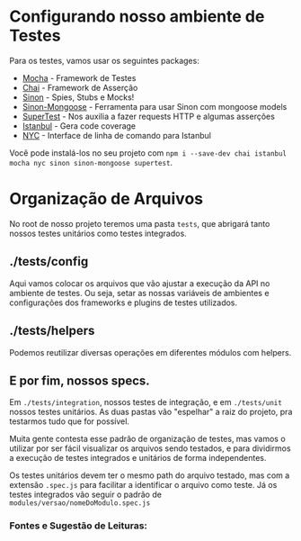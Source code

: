 # Configurando nosso ambiente de Testes
Para os testes, vamos usar os seguintes packages:
- [Mocha](https://mochajs.org/) - Framework de Testes
- [Chai](http://chaijs.com/) - Framework de Asserção
- [Sinon](http://sinonjs.org/) - Spies, Stubs e Mocks!
- [Sinon-Mongoose](https://www.npmjs.com/package/sinon-mongoose) - Ferramenta para usar Sinon com mongoose models
- [SuperTest](https://github.com/visionmedia/supertest) - Nos auxilia a fazer requests HTTP e algumas asserções
- [Istanbul](https://istanbul.js.org/) - Gera code coverage
- [NYC](https://github.com/istanbuljs/nyc) - Interface de linha de comando para Istanbul

Você pode instalá-los no seu projeto com `npm i --save-dev chai istanbul mocha nyc sinon sinon-mongoose supertest`.

# Organização de Arquivos
No root de nosso projeto teremos uma pasta `tests`, que abrigará tanto nossos testes unitários como testes integrados.

## ./tests/config
Aqui vamos colocar os arquivos que vão ajustar a execução da API no ambiente de testes. Ou seja, setar as nossas variáveis de ambientes e configurações dos frameworks e plugins de testes utilizados.

## ./tests/helpers
Podemos reutilizar diversas operações em diferentes módulos com helpers.

## E por fim, nossos specs.
Em `./tests/integration`, nossos testes de integração, e em `./tests/unit` nossos testes unitários. As duas pastas vão "espelhar" a raiz do projeto, pra testarmos tudo que for possível.

Muita gente contesta esse padrão de organização de testes, mas vamos o utilizar por ser fácil visualizar os arquivos sendo testados, e para dividirmos a execução de testes integrados e unitários de forma independentes.

Os testes unitários devem ter o mesmo path do arquivo testado, mas com a extensão `.spec.js` para facilitar a identificar o arquivo como teste. Já os testes integrados vão seguir o padrão de `modules/versao/nomeDoModulo.spec.js`

### Fontes e Sugestão de Leituras:
